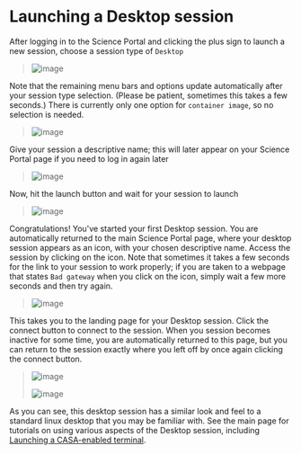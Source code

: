 # Launching a Desktop session 

After logging in to the Science Portal and clicking the plus sign to
launch a new session, choose a session type of `Desktop`

> ![image](images/desktop/1_launch_desktop.png)

Note that the remaining menu bars and options update automatically after
your session type selection. (Please be patient, sometimes this takes a
few seconds.) There is currently only one option for `container
image`, so no selection is needed.

> ![image](images/desktop/2_select_container.png)

Give your session a descriptive name; this will later appear on your
Science Portal page if you need to log in again later

> ![image](images/desktop/3_choose_name.png)

Now, hit the launch button and wait for your session to launch

> ![image](images/desktop/4_launch.png)

Congratulations! You've started your first Desktop session. You are
automatically returned to the main Science Portal page, where your
desktop session appears as an icon, with your chosen descriptive name.
Access the session by clicking on the icon. Note that sometimes it takes
a few seconds for the link to your session to work properly; if you are
taken to a webpage that states `Bad gateway` when you click on the icon,
simply wait a few more seconds and then try again.

> ![image](images/desktop/5_active_desktop.png)

This takes you to the landing page for your Desktop session. Click the
connect button to connect to the session. When you session becomes
inactive for some time, you are automatically returned to this page, but
you can return to the session exactly where you left off by once again
clicking the connect button.

> ![image](images/desktop/6_connect_desktop.png)
>
> ![image](images/desktop/7_desktop_connected.png)

As you can see, this desktop session has a similar look and feel to a
standard linux desktop that you may be familiar with. See the main page
for tutorials on using various aspects of the Desktop session, including
[Launching a CASA-enabled terminal](science-containers/general/ALMA_Desktop/start_casa/).
